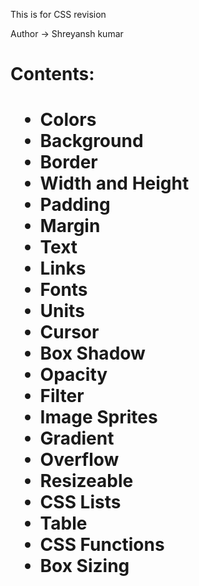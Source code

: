 <p> This is for CSS revision<p>

<p> Author -> Shreyansh kumar<p>

<h1> Contents:<h1>

<ul>
   <li>Colors
   <li>Background
   <li>Border
   <li>Width and Height
   <li>Padding
   <li>Margin
   <li>Text
   <li>Links
   <li>Fonts
   <li>Units
   <li>Cursor
   <li>Box Shadow
   <li>Opacity
   <li>Filter
   <li>Image Sprites
   <li>Gradient
   <li>Overflow
   <li>Resizeable
   <li>CSS Lists
   <li>Table
   <li>CSS Functions
   <li>Box Sizing
</ul>
